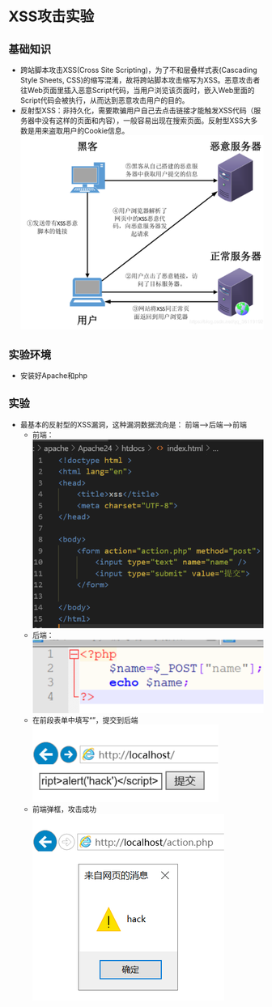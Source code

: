 # XSS攻击实验

## 基础知识
* 跨站脚本攻击XSS(Cross Site Scripting)，为了不和层叠样式表(Cascading Style Sheets, CSS)的缩写混淆，故将跨站脚本攻击缩写为XSS。恶意攻击者往Web页面里插入恶意Script代码，当用户浏览该页面时，嵌入Web里面的Script代码会被执行，从而达到恶意攻击用户的目的。
* 反射型XSS：非持久化，需要欺骗用户自己去点击链接才能触发XSS代码（服务器中没有这样的页面和内容），一般容易出现在搜索页面。反射型XSS大多数是用来盗取用户的Cookie信息。
  ![](images/fsxss.png)

## 实验环境
* 安装好Apache和php

## 实验
* 最基本的反射型的XSS漏洞，这种漏洞数据流向是： 前端-->后端-->前端
  * 前端：    
    ![](images/index1.png)
  * 后端：     
    ![](images/action1.png)
  * 在前段表单中填写“<script>alert('hack')</script>”，提交到后端     
    ![](images/do1.png)
  * 前端弹框，攻击成功     
    ![](images/result1.png)